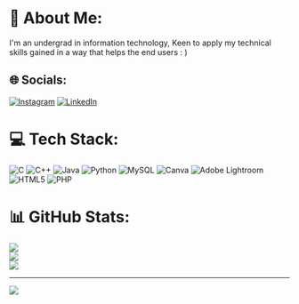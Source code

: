 # 💫 About Me:
I'm an undergrad in information technology, Keen to apply my technical skills gained in a way that helps the end users : )


## 🌐 Socials:
[![Instagram](https://img.shields.io/badge/Instagram-%23E4405F.svg?logo=Instagram&logoColor=white)](https://instagram.com/_.sxnjy._) [![LinkedIn](https://img.shields.io/badge/LinkedIn-%230077B5.svg?logo=linkedin&logoColor=white)](https://linkedin.com/in/sanjay-m-722i2) 

# 💻 Tech Stack:
![C](https://img.shields.io/badge/c-%2300599C.svg?style=for-the-badge&logo=c&logoColor=white) ![C++](https://img.shields.io/badge/c++-%2300599C.svg?style=for-the-badge&logo=c%2B%2B&logoColor=white) ![Java](https://img.shields.io/badge/java-%23ED8B00.svg?style=for-the-badge&logo=openjdk&logoColor=white) ![Python](https://img.shields.io/badge/python-3670A0?style=for-the-badge&logo=python&logoColor=ffdd54) ![MySQL](https://img.shields.io/badge/mysql-%2300000f.svg?style=for-the-badge&logo=mysql&logoColor=white) ![Canva](https://img.shields.io/badge/Canva-%2300C4CC.svg?style=for-the-badge&logo=Canva&logoColor=white) ![Adobe Lightroom](https://img.shields.io/badge/Adobe%20Lightroom-31A8FF.svg?style=for-the-badge&logo=Adobe%20Lightroom&logoColor=white) ![HTML5](https://img.shields.io/badge/html5-%23E34F26.svg?style=for-the-badge&logo=html5&logoColor=white) ![PHP](https://img.shields.io/badge/php-%23777BB4.svg?style=for-the-badge&logo=php&logoColor=white)
# 📊 GitHub Stats:
![](https://github-readme-stats.vercel.app/api?username=Sanjayy-m&theme=dark&hide_border=false&include_all_commits=false&count_private=false)<br/>
![](https://github-readme-streak-stats.herokuapp.com/?user=Sanjayy-m&theme=dark&hide_border=false)<br/>
![](https://github-readme-stats.vercel.app/api/top-langs/?username=Sanjayy-m&theme=dark&hide_border=false&include_all_commits=false&count_private=false&layout=compact)

---
[![](https://visitcount.itsvg.in/api?id=Sanjayy-m&icon=0&color=0)](https://visitcount.itsvg.in)

<!-- Proudly created with GPRM ( https://gprm.itsvg.in ) -->
